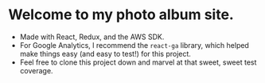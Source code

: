 # Welcome to my photo album site.

- Made with React, Redux, and the AWS SDK.
- For Google Analytics, I recommend the `react-ga` library, which helped make things easy (and easy to test!) for this project.
- Feel free to clone this project down and marvel at that sweet, sweet test coverage.
